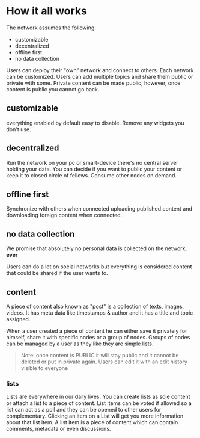 # How it all works

The network assumes the following:

- customizable
- decentralized
- offline first
- no data collection

Users can deploy their "own" network and connect to others.
Each network can be customized.
Users can add multiple topics and share them public or private with some.
Private content can be made public, however, once content is public you cannot go back.

## customizable

everything enabled by default easy to disable. 
Remove any widgets you don't use. 

## decentralized

Run the network on your pc or smart-device there's no central server holding your data.
You can decide if you want to public your content or keep it to closed circle of fellows.
Consume other nodes on demand.

## offline first

Synchronize with others when connected uploading published content and downloading foreign content when connected.

## no data collection

We promise that absolutely no personal data is collected on the network, **ever**

Users can do a lot on social networks but everything is considered content that could be shared if the user wants to.

## content

A piece of content also known as "post" is a collection of texts, images, videos. It has meta data like timestamps & author and it has a title and topic assigned.

When a user created a piece of content he can either save it privately for himself, share it with specific nodes or a group of nodes. Groups of nodes can be managed by a user as they like they are simple lists.

> Note: once content is PUBLIC it will stay public and it cannot be deleted or put in private again. Users can edit it with an edit history visible to everyone

### lists

Lists are everywhere in our daily lives. You can create lists as sole content or attach a list to a piece of content. List items can be voted if allowed so a list can act as a poll and they can be opened to other users for complementary. Clicking an item on a List will get you more information about that list item. A list item is a piece of content which can contain comments, metadata or even discussions.

